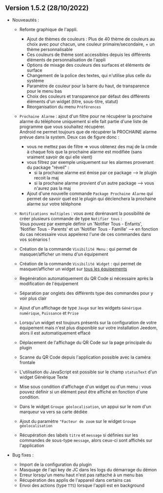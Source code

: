 ## Version 1.5.2 (28/10/2022)

* Nouveautés :
  * Refonte graphique de l'appli. 
    * Ajout de thèmes de couleurs : Plus de 40 thème de couleurs au choix avec pour chacun, une couleur primaire/secondaire, + un thème personnalisable
    * Ces couleurs de thème sont accessibles depuis les différents éléments de personnalisation de l'appli
    * Options de mixage des couleurs des surfaces et éléments de surface
    * Changement de la police des textes, qui n'utilise plus celle du système
    * Paramètre de couleur pour la barre du haut, de transparence pour le menu bas
    * Choix des couleurs et transparence par défaut des différents éléments d'un widget (titre, sous-titre, statut)
    * Réorganisation du menu `Préférences`
  * `Prochaine Alarme` : ajout d'un filtre pour ne récupérer la prochaine alarme du téléphone uniquement si elle fait partie d'une liste de programme que vous souhaitez récupérer.  
    Android ne permet toujours que de récupérer la PROCHAINE alarme prévue dans la system. Deux cas de figure donc :  
    * vous ne mettez pas de filtre => vous obtenez des maj de la cmde à chaque fois que la prochaine alarme est modifiée (sans vraiment savoir de qui elle vient)
    * vous filtrez par exemple uniquement sur les alarmes provenant du package "réveil" :
      * si la prochaine alarme est émise par ce package --> le plugin recoit la maj
      * si la prochaine alarme provient d'un autre package --> vous n'aurez pas la maj
    * Ajout d'une nouvelle commande `Package Prochaine Alarme` qui permet de savoir quel est le plugin qui déclenchera la prochaine alarme sur votre téléphone

  * `Notifications multiples` : vous avez dorénavant la possibilité de créer plusieurs commande de type `Notifier tous` :  
    Vous pouvez par exemple définir un 'Notifier Tous - Enfants', 'Notifier Tous - Parents' et un 'Notifier Tous - Famille' --> en fonction du cas nécessaire vous appelerez l'une de ces commandes dans vos scénarios !

  * Création de la commande `Visibilité Menu` : qui permet de masquer/afficher un menu d'un équipement
  * Création de la commande `Visibilité Widget` : qui permet de masquer/afficher un widget sur <u>tous les équipements</u>

  * Regénération automatiquement du QR Code si nécessaire après la modification de l'équipement
  * Séparation par onglets des différents type des commandes pour y voir plus clair
  * Ajout d'un affichage de type `Jauge` sur les widgets `Générique numérique`, `Puissance` et `Prise`
  * Lorsqu'un widget est toujours présents sur la configuration de votre équipement mais n'est plus disponible sur votre installation Jeedom, alors il est automatiquement effacé
  * Déplacement de l'affichage du QR Code sur la page principale du plugin
  * Scanne du QR Code depuis l'application possible avec la caméra frontale
  * L'utilisation du JavaScript est possible sur le champ `statusText` d'un widget Générique Texte  
  * Mise sous condition d'affichage d'un widget ou d'un menu : vous pouvez définir si un élément peut être affiché en fonction d'une condition.
  * Dans le widget `Groupe géolocalisation`, un appui sur le nom d'un marqueur va vers sa carte dédiée
  * Ajout du paramètre `"Facteur de zoom` sur le widget `Groupe géolocalisation`
  * Récupération des labels `titre` et `message` si définies sur les commandes de sous-type `message`, alors ceux-ci sont affichés sur l'application

* Bug fixes :
  * Import de la configuration du plugin
  * Masquage de l'api key de JC dans les logs du démarrage du démon
  * Erreur lorsqu'un menu haut n'est pas rattaché à un menu bas
  * Récupération des applis de l'appareil dans certains cas
  * Envoi des actions (type `TTS`) lorsque l'appli est en background
  
